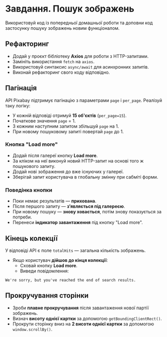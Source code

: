 # Завдання. Пошук зображень

Використовуй код із попередньої домашньої роботи та доповни код застосунку пошуку зображень новим функціоналом.

## Рефакторинг

- Додай у проєкт бібліотеку **Axios** для роботи з HTTP-запитами.
- Замініть використання `fetch` на `axios`.
- Використовуй синтаксис `async/await` для асинхронних запитів.
- Виконай рефакторинг свого коду відповідно.

## Пагінація

API Pixabay підтримує пагінацію з параметрами `page` і `per_page`. Реалізуй таку логіку:

- У кожній відповіді отримуй **15 об'єктів** (`per_page=15`).
- Початкове значення `page` = 1.
- З кожним наступним запитом збільшуй `page` на 1.
- При новому пошуковому запиті повертай `page` до 1.

### Кнопка "Load more"

- Додай після галереї кнопку **Load more**.
- За кліком на неї виконуй новий HTTP-запит на основі того ж пошукового запиту.
- Додай нові зображення до вже існуючих у галереї.
- Зберігай запит користувача в глобальну змінну при сабміті форми.

### Поведінка кнопки

- Поки немає результатів — **прихована**.
- Після першого запиту — **з’являється під галереєю**.
- При новому пошуку — **знову ховається**, потім знову показується за потреби.
- Перенеси **індикатор завантаження** під кнопку "Load more".

## Кінець колекції

У відповіді API є поле `totalHits` — загальна кількість зображень.

- Якщо користувач **дійшов до кінця колекції**:
  - Сховай кнопку **Load more**.
  - Виведи повідомлення:
  
```
We're sorry, but you've reached the end of search results.
```

## Прокручування сторінки

- Зроби **плавне прокручування** після завантаження нової партії зображень.
- Визнач **висоту однієї картки** за допомогою `getBoundingClientRect()`.
- Прокрути сторінку вниз на **2 висоти однієї картки** за допомогою `window.scrollBy()`.

